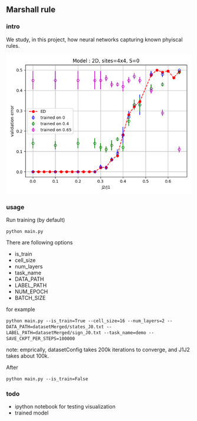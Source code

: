 ## Marshall rule

### intro
We study, in this project, how neural networks capturing known phyiscal rules.

![NonMarshall](figures/non-marshall-states.png)

### usage

Run training (by default)
```
python main.py 
```

There are following options
* is_train
* cell_size
* num_layers
* task_name
* DATA_PATH
* LABEL_PATH
* NUM_EPOCH
* BATCH_SIZE

for example
```
python main.py --is_train=True --cell_size=16 --num_layers=2 --DATA_PATH=datasetMerged/states_J0.txt --LABEL_PATH=datasetMerged/sign_J0.txt --task_name=demo --SAVE_CKPT_PER_STEPS=100000
```

note: emprically, datasetConfig takes 200k iterations to converge, and J1J2 takes about 100k.

After
```
python main.py --is_train=False
```

### todo
* ipython notebook for testing visualization 
* trained model
